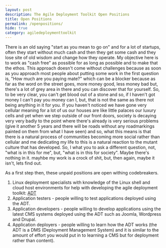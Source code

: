 ```yaml
---
layout: post
description: The Agile Deployment Toolkit Open Positions
title: Open Positions
permalink: /openpositions/
hide: true
category: agiledeploymenttoolkit
---
```


There is an old saying "start as you mean to go on" and for a lot of startups, often they start without much cash and then they get some cash and they lose site of old wisdom and change how they operate.
My objective here is to work as "cash free" as possible for as long as possible and to make that the ethos.
This approach doesn't come without challenges because as soon as you approach most people about putting some work in the first question is, "How much are you paying mate?" which can be a blocker because as far as the word on the street goes, more money good, less money bad but, there's a lot of grey area in there and you can discover that for yourself.
So, to be very clear, you can't get blood out of a stone and so, if I haven't got money I can't pay you money can I, but, that is not the same as there not being anything in it for you. If you haven't noticed we have gone very cellular meaning for a lot of us our houses are like little palaces our luxury cells and yet when we step outside of our front doors, society is decaying very very badly to the point where there's already is very serious problems (give it another 5 years and there will be roads without any roadmarkings painted on them from what I have seen) and so, what this means is that there is a natural process of communities becoming more social rather than cellular and me dedicating my life to this is a natural reaction to the mutant culture that has developed. So, I what you to ask a different question, not, "what is in this for me", but, "what is in this for society". Maybe there's nothing in it. mayhbe my work is a crock of shit, but, then again, maybe it isn't, lets find out.

As a first step then, these unpaid positions are open withing codebreakers.

1) Linux deployment specialists with knowledge of the Linux shell and cloud host environments for help with developing the agile deployment toolkit: [ADT](www.github.com/agile-deployer)
2) Application testers - people willing to test applications deployed using the ADT. 
3) Application developers - people willing to develop applications using the latest CMS systems deployed using the ADT such as Joomla, Wordpress and Drupal.
4) Application deployers - people willing to learn how the ADT works (the ADT is a DMS (Deployment Management System) and it is similar to the amount of effort you would put in to learning a CMS but for deployment rather than content). 
